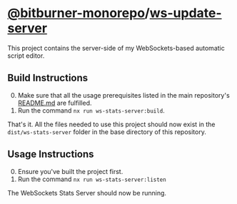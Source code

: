 # [@bitburner-monorepo](../../README.md)/[ws-update-server](#)
This project contains the server-side of my WebSockets-based automatic script editor.

## Build Instructions
0. Make sure that all the usage prerequisites listed in the main repository's [README.md](../../README.md) are fulfilled.
1. Run the command `nx run ws-stats-server:build`.

That's it. All the files needed to use this project should now exist in the `dist/ws-stats-server` folder in the base directory of this repository.

## Usage Instructions
0. Ensure you've built the project first.
1. Run the command `nx run ws-stats-server:listen`

The WebSockets Stats Server should now be running.
